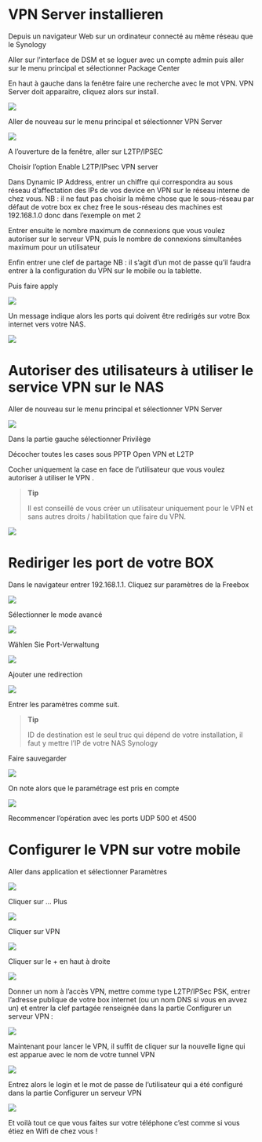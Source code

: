 VPN Server installieren
=======================

Depuis un navigateur Web sur un ordinateur connecté au même réseau que le Synology

Aller sur l’interface de DSM et se loguer avec un compte admin puis aller sur le menu principal et sélectionner Package Center

En haut à gauche dans la fenêtre faire une recherche avec le mot VPN. VPN Server doit apparaitre, cliquez alors sur install.

![](../images/synology.utilisation_vpn1.png)

Aller de nouveau sur le menu principal et sélectionner VPN Server

![](../images/synology.utilisation_vpn2.png)

A l’ouverture de la fenêtre, aller sur L2TP/IPSEC

Choisir l’option Enable L2TP/IPsec VPN server

Dans Dynamic IP Address, entrer un chiffre qui correspondra au sous réseau d’affectation des IPs de vos device en VPN sur le réseau interne de chez vous. NB : il ne faut pas choisir la même chose que le sous-réseau par défaut de votre box ex chez free le sous-réseau des machines est 192.168.1.0 donc dans l’exemple on met 2

Entrer ensuite le nombre maximum de connexions que vous voulez autoriser sur le serveur VPN, puis le nombre de connexions simultanées maximum pour un utilisateur

Enfin entrer une clef de partage NB : il s’agit d’un mot de passe qu’il faudra entrer à la configuration du VPN sur le mobile ou la tablette.

Puis faire apply

![](../images/synology.utilisation_vpn3.png)

Un message indique alors les ports qui doivent être redirigés sur votre Box internet vers votre NAS.

![](../images/synology.utilisation_vpn4.png)

Autoriser des utilisateurs à utiliser le service VPN sur le NAS
===============================================================

Aller de nouveau sur le menu principal et sélectionner VPN Server

![](../images/synology.utilisation_vpn2.png)

Dans la partie gauche sélectionner Privilège

Décocher toutes les cases sous PPTP Open VPN et L2TP

Cocher uniquement la case en face de l’utilisateur que vous voulez autoriser à utiliser le VPN .

> **Tip**
>
> Il est conseillé de vous créer un utilisateur uniquement pour le VPN et sans autres droits / habilitation que faire du VPN.

![](../images/synology.utilisation_vpn5.png)

Rediriger les port de votre BOX
===============================

Dans le navigateur entrer 192.168.1.1. Cliquez sur paramètres de la Freebox

![](../images/synology.utilisation_vpn6.png)

Sélectionner le mode avancé

![](../images/synology.utilisation_vpn7.png)

Wählen Sie Port-Verwaltung

![](../images/synology.utilisation_vpn8.png)

Ajouter une redirection

![](../images/synology.utilisation_vpn9.png)

Entrer les paramètres comme suit.

> **Tip**
>
> ID de destination est le seul truc qui dépend de votre installation, il faut y mettre l’IP de votre NAS Synology

Faire sauvegarder

![](../images/synology.utilisation_vpn10.png)

On note alors que le paramétrage est pris en compte

![](../images/synology.utilisation_vpn11.png)

Recommencer l’opération avec les ports UDP 500 et 4500

Configurer le VPN sur votre mobile
==================================

Aller dans application et sélectionner Paramètres

![](../images/synology.utilisation_vpn12.png)

Cliquer sur … Plus

![](../images/synology.utilisation_vpn13.png)

Cliquer sur VPN

![](../images/synology.utilisation_vpn14.png)

Cliquer sur le + en haut à droite

![](../images/synology.utilisation_vpn15.png)

Donner un nom à l’accès VPN, mettre comme type L2TP/IPSec PSK, entrer l’adresse publique de votre box internet (ou un nom DNS si vous en avvez un) et entrer la clef partagée renseignée dans la partie Configurer un serveur VPN :

![](../images/synology.utilisation_vpn16.png)

Maintenant pour lancer le VPN, il suffit de cliquer sur la nouvelle ligne qui est apparue avec le nom de votre tunnel VPN

![](../images/synology.utilisation_vpn17.png)

Entrez alors le login et le mot de passe de l’utilisateur qui a été configuré dans la partie Configurer un serveur VPN

![](../images/synology.utilisation_vpn18.png)

Et voilà tout ce que vous faites sur votre téléphone c’est comme si vous étiez en Wifi de chez vous !

